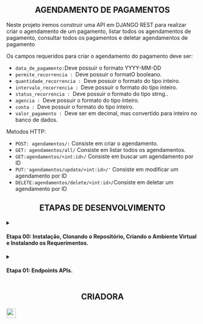 <h2 align="center"> AGENDAMENTO DE PAGAMENTOS </h2>
Neste projeto iremos construir uma API em DJANGO REST para realizar criar o agendamento de um pagamento, listar todos os agendamentos de pagamento, consultar todos os pagamentos e deletar agendamentos de pagamento

Os campos requeridos para criar o agendamento do pagamento deve ser: 
+ `data_de_pagamento:`Deve possuir o formato YYYY-MM-DD 
+ `permite_recorrencia : `Deve possuir o formatO booleano.
+ `quantidade_recorrencia : `Deve possuir o formato do tipo inteiro.
+ `intervalo_recorrencia : `Deve possuir o formato do tipo inteiro.
+ `status_recorrencia : `Deve possuir o formato do tipo strng..
+ `agencia : `Deve possuir o formato do tipo inteiro.
+ `conta : `Deve possuir o formato do tipo inteiro.
+ `valor_pagamento : `Deve ser em decimal, mas convertido para inteiro no banco de dados.
  
Metodos HTTP: 
+ `POST: agendamentos/:` Consiste em criar o agendamento. 
+ `GET: agendamentos/all/` Consiste em listar todos os agendamentos.
+ `GET:agendamentos/<int:id>/` Consiste em buscar um agendamento por ID
+ `PUT:'agendamentos/update/<int:id>/'` Consiste em modificar um agendamento por ID
+ `DELETE:agendamentos/delete/<int:id>/`Consiste em deletar um agendamento por ID 

<h2 align="center"> ETAPAS DE DESENVOLVIMENTO </h2>
<details><summary><strong><h4>Etapa 00: Instalação, Clonando o Repositório, Criando o Ambiente Virtual e Instalando os Requerimentos.</strong></h4></summary>

  
  Antes de começar, você vai precisar instalar em sua máquina a seguinte ferramenta: [Python](https://python.org.br), além disto é importante que tenha ter um editor para trabalhar com o código, recomendamos o: [VSCode](https://code.visualstudio.com/).

  + Clonando o Repositório.
    
      No seu VSCode, será preciso dar o seguinte comando:
   
         git@github.com:isadoraeduarda/agendamento-de-pagamentos.git
  
  + Criando um ambiente virtual:
    
      Windows: 
       
         $ python -m venv venv 
         
      Linux: 
      
        $ python3.9 -m venv venv
        
  + Ativando o ambiente virtual:

     Windows:
     
        $ .\venv\Scripts\activate     
        
     Linux: 
     
        $ source venv/bin/activate
        
  + Instalando os Requerimentos: 

        $ pip install -r requirements.txt
    
+ Para executar o projeto, deve-se: 

     Acessar a camada soluçõesweb, o qual contém os arquivos relacionados a aplicação: 
     
        $ cd solucoesweb
  Após acessar, dar o seguinte comando, isso fará com que o servidor seja rodado: 
     
        make run
 </details>

<details><summary><h4>Etapa 01: Endpoints APIs. </h4></summary>

  <h3 align="center"> AGENDAMENTO DE PAGAMENTOS </h3>

  Utilizar o Postman, Insomnia ou CURL  para realizar os testes abaixo

  + Retorna todos os usuários: 

      http
        GET /api/users



  + Criar agendamento de pagamento:

      http:
        POST: agendamentos/
    
      {
      "id": <id do agendamento>,
      "data_pagamento": "<data do pagamento>",
      "permite_recorrencia": <booleano>,
      "quantidade_recorrencia": <inteiro>,
      "intervalo_recorrencia": <inteiro>,
      "status_recorrencia": "<status>",
      "agencia": <inteiro>,
      "conta": <inteiro>,
      "valor_pagamento": <valor em inteiro>
    }
    
    Resposta Esperada:
    Código HTTP: 201




  + Buscar todos os pagamentos agendados:

      http
        GET: agendamentos/all/

     {
      "id": <id do agendamento>,
      "data_pagamento": "<data do pagamento>",
      "permite_recorrencia": <booleano>,
      "quantidade_recorrencia": <inteiro>,
      "intervalo_recorrencia": <inteiro>,
      "status_recorrencia": "<status>",
      "agencia": <inteiro>,
      "conta": <inteiro>,
      "valor_pagamento": <valor em inteiro>
    }
    
    
    

  + Modificar pagamento por ID

      http
        PUT:'agendamentos/update/<int:id>/

  
    {
      "id": <id do agendamento>,
      "data_pagamento": "<data do pagamento>",
      "permite_recorrencia": <booleano>,
      "quantidade_recorrencia": <inteiro>,
      "intervalo_recorrencia": <inteiro>,
      "status_recorrencia": "<status>",
      "agencia": <inteiro>,
      "conta": <inteiro>,
      "valor_pagamento": <valor em inteiro>
    }
    
    Resposta Esperada:
    Código HTTP: 200


  + Deletar agendamento de pagamento por ID  

      http
        `DELETE:agendamentos/delete/<int:id>/


         {
      "id": <id do agendamento>,
      "data_pagamento": "<data do pagamento>",
      "permite_recorrencia": <booleano>,
      "quantidade_recorrencia": <inteiro>,
      "intervalo_recorrencia": <inteiro>,
      "status_recorrencia": "<status>",
      "agencia": <inteiro>,
      "conta": <inteiro>,
      "valor_pagamento": <valor em inteiro>
    }
    
      Resposta Esperada:
      Código HTTP: 204 (sem conteúdo)

</details>

<h2 align="center"> CRIADORA </h2>

<a href="https://www.linkedin.com/in/isadora-eduarda/" target="_blank_"><img height="25cm"
src="https://img.shields.io/badge/ISADORA-0077B5?style=for-the-badge&logo=linkedin&logoColor=white"/>




